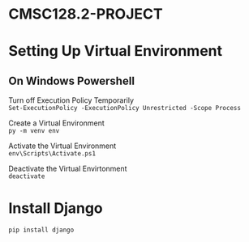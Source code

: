 # CMSC128.2-PROJECT

# Setting Up Virtual Environment
## On Windows Powershell
Turn off Execution Policy Temporarily  
`Set-ExecutionPolicy -ExecutionPolicy Unrestricted -Scope Process`

Create a Virtual Environment  
`py -m venv env`

Activate the Virtual Environment  
`env\Scripts\Activate.ps1`

Deactivate the Virtual Envirtonment  
`deactivate`

# Install Django
`pip install django`

